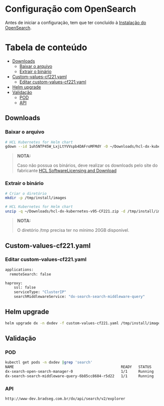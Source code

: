 # Configuração com OpenSearch
Antes de iniciar a configuração, tem que ter concluído à [Instalação do OpenSearch](docs/install-opensearch.md).

Tabela de conteúdo
==================

- [Downloads](#downloads)
  - [Baixar o arquivo](#baixar-o-arquivo)
  - [Extrair o binário](#extrair-o-binário)
- [Custom-values-cf221.yaml](#custom-values-cf221yaml)
  - [Editar custom-values-cf221.yaml](#editar-custom-values-cf221yaml)
- [Helm upgrade](#helm-upgrade)
- [Validação](#validação)
  - [POD](#pod)
  - [API](#api)

## Downloads

### Baixar o arquivo
```bash
# HCL Kubernetes for Helm chart
gdown --id 1uh5NTP45W_LxjLtYVVspb4DAFroMFMdY -O ~/Downloads/hcl-dx-kubernetes-v95-CF221.zip
```

>**NOTA:**
>
> Caso não possua os binários, deve realizar os downloads pelo site do fabricante [HCL SoftwareLicensing and Download](https://hclsoftware.flexnetoperations.com/flexnet/operationsportal/logon.do?logoff=true)

### Extrair o binário
```bash
# Criar o diretório
mkdir -p /tmp/install/images

# HCL Kubernetes for Helm chart
unzip -q ~/Downloads/hcl-dx-kubernetes-v95-CF221.zip -d /tmp/install/images
```
>**NOTA:**
>
> O diretório /tmp precisa ter no mínimo 20GB disponível.

## Custom-values-cf221.yaml
  
### Editar custom-values-cf221.yaml
```bash
applications:
  remoteSearch: false

haproxy:
    ssl: false
    serviceType: "ClusterIP"
    searchMiddlewareService: "dx-search-search-middleware-query"
```

## Helm upgrade
```bash
helm upgrade dx -n dxdev -f custom-values-cf221.yaml /tmp/install/images/hcl-dx-deployment-v2.30.0_20240709-2027.tgz
```

## Validação

### POD
```bash
kubectl get pods -n dxdev |grep 'search'
NAME                                                 READY   STATUS    RESTARTS        AGE
dx-search-open-search-manager-0                      1/1     Running   1 (40h ago)     2d16h
dx-search-search-middleware-query-6b85cc8684-r5d22   1/1     Running   0               2d16h
```

### API
```bash
http://www-dev.bradseg.com.br/dx/api/search/v2/explorer
```